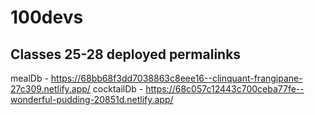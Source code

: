 # 100devs

## Classes 25-28 deployed permalinks
mealDb - https://68bb68f3dd7038863c8eee16--clinquant-frangipane-27c309.netlify.app/
cocktailDb - https://68c057c12443c700ceba77fe--wonderful-pudding-20851d.netlify.app/
